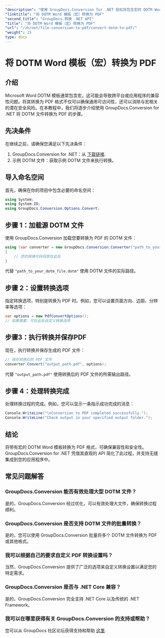 ```yaml
---
"description": "使用 GroupDocs.Conversion for .NET 轻松将包含宏的 DOTM Word 模板转换为 PDF。只需简单几步即可确保兼容性和安全性。"
"linktitle": "将 DOTM Word 模板（宏）转换为 PDF"
"second_title": "GroupDocs.转换 .NET API"
"title": "将 DOTM Word 模板（宏）转换为 PDF"
"url": "/zh/net/file-conversion-to-pdf/convert-dotm-to-pdf/"
"weight": 25
type: docs
---
```

# 将 DOTM Word 模板（宏）转换为 PDF

## 介绍
Microsoft Word DOTM 模板通常包含宏，这可能会导致跨平台或应用程序的兼容性问题。将其转换为 PDF 格式不仅可以确保通用可访问性，还可以消除与宏相关的潜在安全风险。在本教程中，我们将逐步介绍使用 GroupDocs.Conversion for .NET 将 DOTM 文件转换为 PDF 的步骤。
## 先决条件
在继续之前，请确保您满足以下先决条件：
1. GroupDocs.Conversion for .NET：从 [下载链接](https://releases。groupdocs.com/conversion/net/). 
2. 示例 DOTM 文件：获取示例 DOTM 文件来执行转换。

## 导入命名空间
首先，确保在你的项目中包含必要的命名空间：
```csharp
using System;
using System.IO;
using GroupDocs.Conversion.Options.Convert;
```
## 步骤 1：加载源 DOTM 文件
使用 GroupDocs.Conversion 加载您要转换为 PDF 的 DOTM 文件：
```csharp
using (var converter = new GroupDocs.Conversion.Converter("path_to_your_dotm_file.dotm"))
{
    // 您的转换代码将放在此处
}
```
代替 `"path_to_your_dotm_file.dotm"` 使用 DOTM 文件的实际路径。
## 步骤 2：设置转换选项
指定转换选项，特别是转换为 PDF 时。例如，您可以设置页面方向、边距、分辨率等选项：
```csharp
var options = new PdfConvertOptions();
// 如果需要，可在此处自定义转换选项
```
## 步骤3：执行转换并保存PDF
现在，执行转换并保存生成的 PDF 文件：
```csharp
// 保存转换后的 PDF 文件
converter.Convert("output_path.pdf", options);
```
代替 `"output_path.pdf"` 使用转换后的 PDF 文件的所需输出路径。
## 步骤 4：处理转换完成
处理转换过程的完成。例如，您可以显示一条指示成功完成的消息：
```csharp
Console.WriteLine("\nConversion to PDF completed successfully.");
Console.WriteLine("Check output in your specified output folder.");
```

## 结论
将带有宏的 DOTM Word 模板转换为 PDF 格式，可确保兼容性和安全性。GroupDocs.Conversion for .NET 凭借其直观的 API 简化了此过程，并支持无缝集成到您的应用程序中。
## 常见问题解答
### GroupDocs.Conversion 能否有效处理大型 DOTM 文件？
是的，GroupDocs.Conversion 经过优化，可以有效处理大文件，确保转换过程顺利。
### GroupDocs.Conversion 是否支持 DOTM 文件的批量转换？
是的，您可以使用 GroupDocs.Conversion 批量将多个 DOTM 文件转换为 PDF 或其他格式。
### 我可以根据自己的要求自定义 PDF 转换设置吗？
当然，GroupDocs.Conversion 提供了广泛的选项来自定义转换设置以满足您的特定需求。
### GroupDocs.Conversion 是否与 .NET Core 兼容？
是的，GroupDocs.Conversion 完全支持 .NET Core 以及传统的 .NET Framework。
### 我可以在哪里获得有关 GroupDocs.Conversion 的支持或帮助？
您可以从 GroupDocs 社区论坛获得支持和帮助 [这里](https://forum。groupdocs.com/c/conversion/11).